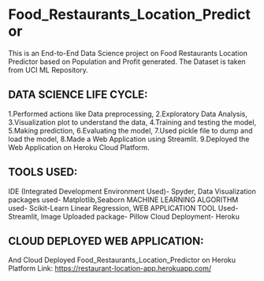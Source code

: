 # Food_Restaurants_Location_Predictor

This is an End-to-End Data Science project on Food Restaurants Location Predictor based on Population and Profit generated.
The Dataset is taken from UCI ML Repository.

DATA SCIENCE LIFE CYCLE:
-------------------------------------------
1.Performed actions like Data preprocessing,
2.Exploratory Data Analysis,
3.Visualization plot to understand the data,
4.Training and testing the model,
5.Making prediction,
6.Evaluating the model,
7.Used pickle file to dump and load the model,
8.Made a Web Application using Streamlit.
9.Deployed the Web Application on Heroku Cloud Platform.

TOOLS USED:
----------------------------------------------
IDE (Integrated Development Environment Used)- Spyder,
Data Visualization packages used- Matplotlib,Seaborn
MACHINE LEARNING ALGORITHM used- Scikit-Learn Linear Regression,
WEB APPLICATION TOOL Used- Streamlit,
Image Uploaded package- Pillow
Cloud Deployment- Heroku

CLOUD DEPLOYED WEB APPLICATION:
--------------------------------------------------
And Cloud Deployed Food_Restaurants_Location_Predictor on Heroku Platform Link: https://restaurant-location-app.herokuapp.com/ 
